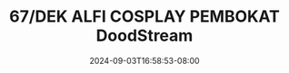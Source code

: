 --- 
title: "67/DEK ALFI COSPLAY PEMBOKAT  DoodStream"
description: "video bokep 67/DEK ALFI COSPLAY PEMBOKAT  DoodStream simontox video full new"
date: 2024-09-03T16:58:53-08:00
file_code: "9ymtgbmnspaf"
draft: false
cover: "aktwykfvdqkldefs.jpg"
tags: ["ALFI", "COSPLAY", "PEMBOKAT", "DoodStream", "bokep-indo", "bokep-viral", "bokep-ig"]
length: 3270
fld_id: "1483121"
foldername: "Alfi"
categories: ["Alfi"]
views: 0
---